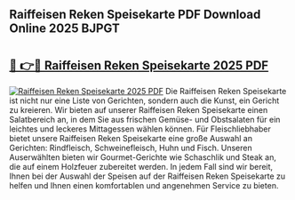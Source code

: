 ## Raiffeisen Reken Speisekarte PDF Download Online 2025 BJPGT

# <h2><a href="http://gc8dgnm.nevu.top/?p=Raiffeisen+Reken+Speisekarte">🔗 👉🔴 Raiffeisen Reken Speisekarte 2025 PDF</a></h2>

[![Raiffeisen Reken Speisekarte 2025 PDF](https://i.imgur.com/dBaPXMq.png)](http://gc8dgnm.nevu.top/?p=Raiffeisen+Reken+Speisekarte)
Die Raiffeisen Reken Speisekarte ist nicht nur eine Liste von Gerichten, sondern auch die Kunst, ein Gericht zu kreieren. Wir bieten auf unserer Raiffeisen Reken Speisekarte einen Salatbereich an, in dem Sie aus frischen Gemüse- und Obstsalaten für ein leichtes und leckeres Mittagessen wählen können. Für Fleischliebhaber bietet unsere Raiffeisen Reken Speisekarte eine große Auswahl an Gerichten: Rindfleisch, Schweinefleisch, Huhn und Fisch. Unseren Auserwählten bieten wir Gourmet-Gerichte wie Schaschlik und Steak an, die auf einem Holzfeuer zubereitet werden. In jedem Fall sind wir bereit, Ihnen bei der Auswahl der Speisen auf der Raiffeisen Reken Speisekarte zu helfen und Ihnen einen komfortablen und angenehmen Service zu bieten.
